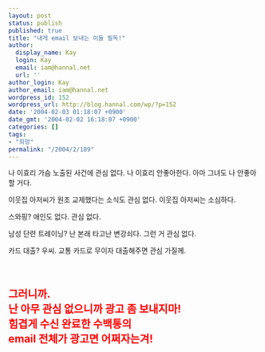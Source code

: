 ```yaml
---
layout: post
status: publish
published: true
title: "내게 email 보내는 이들 필독!"
author:
  display_name: Kay
  login: Kay
  email: iam@hannal.net
  url: ''
author_login: Kay
author_email: iam@hannal.net
wordpress_id: 152
wordpress_url: http://blog.hannal.com/wp/?p=152
date: '2004-02-03 01:18:07 +0900'
date_gmt: '2004-02-02 16:18:07 +0900'
categories: []
tags:
- "희망"
permalink: "/2004/2/189"
---
```

<p>나 이효리 가슴 노출된 사건에 관심 없다. 나 이효리 안좋아한다. 아마 그녀도 나 안좋아할 거다.</p>
<p>이웃집 아저씨가 원조 교제했다는 소식도 관심 없다. 이웃집 아저씨는 소심하다.</p>
<p>스와핑? 애인도 없다. 관심 없다.</p>
<p>남성 단련 트레이닝? 난 본래 타고난 변강쇠다. 그런 거 관심 없다.</p>
<p>카드 대출? 우씨. 교통 카드로 무이자 대출해주면 관심 가질께.</p>
<p><font color="red"><br />
<h2>그러니까.<br />
난 아무 관심 없으니까 광고 좀 보내지마!<br />
힘겹게 수신 완료한 수백통의<br />
email 전체가 광고면 어쩌자는겨!</h2>
<p></font></p>
